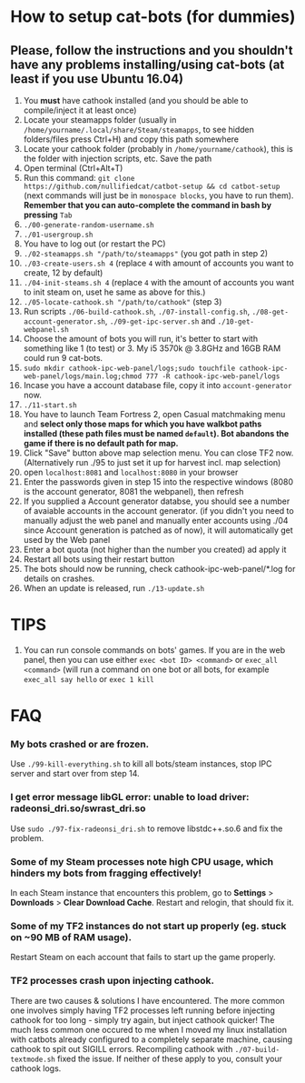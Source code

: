 # How to setup cat-bots (for dummies)

## Please, follow the instructions and you shouldn't have any problems installing/using cat-bots (at least if you use Ubuntu 16.04)

1. You **must** have cathook installed (and you should be able to compile/inject it at least once)
2. Locate your steamapps folder (usually in `/home/yourname/.local/share/Steam/steamapps`, to see hidden folders/files press Ctrl+H) and copy this path somewhere
3. Locate your cathook folder (probably in `/home/yourname/cathook`), this is the folder with injection scripts, etc. Save the path
4. Open terminal (Ctrl+Alt+T)
5. Run this command: `git clone https://github.com/nullifiedcat/catbot-setup && cd catbot-setup` (next commands will just be in `monospace blocks`, you have to run them). **Remember that you can auto-complete the command in bash by pressing** `Tab`
6. `./00-generate-random-username.sh`
7. `./01-usergroup.sh`
8. You have to log out (or restart the PC)
9. `./02-steamapps.sh "/path/to/steamapps"` (you got path in step 2)
10. `./03-create-users.sh 4` (replace `4` with amount of accounts you want to create, 12 by default)
11. `./04-init-steams.sh 4` (replace `4` with the amount of accounts you want to init steam on, uset he same as above for this.)
12. `./05-locate-cathook.sh "/path/to/cathook"` (step 3)
13. Run scripts `./06-build-cathook.sh`, `./07-install-config.sh`, `./08-get-account-generator.sh`, `./09-get-ipc-server.sh` and `./10-get-webpanel.sh`
14. Choose the amount of bots you will run, it's better to start with something like 1 (to test) or 3. My i5 3570k @ 3.8GHz and 16GB RAM could run 9 cat-bots.
14. `sudo mkdir cathook-ipc-web-panel/logs;sudo touchfile cathook-ipc-web-panel/logs/main.log;chmod 777 -R cathook-ipc-web-panel/logs`
15. Incase you have a account database file, copy it into `account-generator` now.
16. `./11-start.sh`
17. You have to launch Team Fortress 2, open Casual matchmaking menu and **select only those maps for which you have walkbot paths installed (these path files must be named `default`). Bot abandons the game if there is no default path for map.**
18. Click "Save" button above map selection menu. You can close TF2 now.
(Alternatively run ./95 to just set it up for harvest incl. map selection)
19. open `localhost:8081` and `localhost:8080` in your browser
20. Enter the passwords given in step 15 into the respective windows (8080 is the account generator, 8081 the webpanel), then refresh
21. If you supplied a Account generator databse, you should see a number of avaiable accounts in the account generator. (if you didn't you need to manually adjust the web panel and manually enter accounts using ./04 since Account generation is patched as of now), it will automatically get used by the Web panel
22. Enter a bot quota (not higher than the number you created) ad apply it
23. Restart all bots using their restart button
24. The bots should now be running, check cathook-ipc-web-panel/\*.log for details on crashes.
25. When an update is released, run `./13-update.sh`

# TIPS

1. You can run console commands on bots' games. If you are in the web panel, then you can use either `exec <bot ID> <command>` or `exec_all <command>` (will run a command on one bot or all bots, for example `exec_all say hello` or `exec 1 kill`

# FAQ

### My bots crashed or are frozen.
Use `./99-kill-everything.sh` to kill all bots/steam instances, stop IPC server and start over from step 14.

### I get error message libGL error: unable to load driver: radeonsi_dri.so/swrast_dri.so
Use `sudo ./97-fix-radeonsi_dri.sh` to remove libstdc++.so.6 and fix the problem.

### Some of my Steam processes note high CPU usage, which hinders my bots from fragging effectively!
In each Steam instance that encounters this problem, go to **Settings** > **Downloads** > **Clear Download Cache**. Restart and relogin, that should fix it.

### Some of my TF2 instances do not start up properly (eg. stuck on ~90 MB of RAM usage).
Restart Steam on each account that fails to start up the game properly.

### TF2 processes crash upon injecting cathook.
There are two causes & solutions I have encountered. The more common one involves simply having TF2 processes left running before injecting cathook for too long - simply try again, but inject cathook quicker!
The much less common one occured to me when I moved my linux installation with catbots already configured to a completely separate machine, causing cathook to spit out SIGILL errors. Recompiling cathook with `./07-build-textmode.sh` fixed the issue.
If neither of these apply to you, consult your cathook logs.
